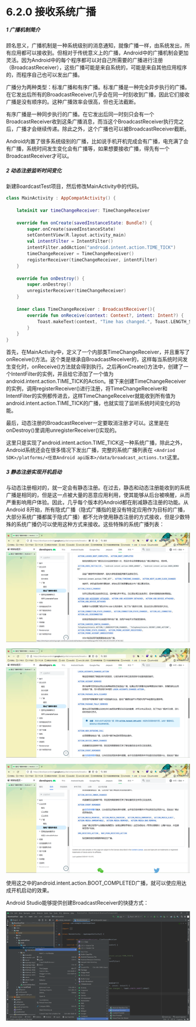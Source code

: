# 6.2.0 接收系统广播

##### 1 广播机制简介

顾名思义，广播机制是一种系统级别的消息通知，就像广播一样，由系统发出，所有应用都可以接收到。但相对于传统意义上的广播，Android中的广播机制会更加灵活。因为Android中的每个程序都可以对自己所需要的广播进行注册（BroadcastReceiver），这些广播可能是来自系统的，可能是来自其他应用程序的，而程序自己也可以发出广播。

广播分为两种类型：标准广播和有序广播。标准广播是一种完全异步执行的广播。在它发出后所有的BroadcastReceiver几乎会在同一时刻收到广播，因此它们接收广播是没有顺序的。这种广播效率会很高，但也无法截断。

有序广播是一种同步执行的广播。在它发出后同一时刻只会有一个BroadcastReceiver收到这条广播消息，而当这个BroadcastReceiver执行完之后，广播才会继续传递。除此之外，这个广播也可以被BroadcastReceiver截断。

Android内置了很多系统级别的广播，比如说手机开机完成会有广播，电充满了会有广播，系统时间发生变化会有广播等，如果想要接收广播，得先有一个BroadcastReceiver才可以。

##### 2 动态注册监听时间变化

新建BoardcastTest项目，然后修改MainActivity中的代码。

```kotlin
class MainActivity : AppCompatActivity() {

    lateinit var timeChangeReceiver: TimeChangeReceiver

    override fun onCreate(savedInstanceState: Bundle?) {
        super.onCreate(savedInstanceState)
        setContentView(R.layout.activity_main)
        val intentFilter = IntentFilter()
        intentFilter.addAction("android.intent.action.TIME_TICK")
        timeChangeReceiver = TimeChangeReceiver()
        registerReceiver(timeChangeReceiver, intentFilter)
    }

    override fun onDestroy() {
        super.onDestroy()
        unregisterReceiver(timeChangeReceiver)
    }

    inner class TimeChangeReceiver : BroadcastReceiver(){
        override fun onReceive(context: Context?, intent: Intent?) {
            Toast.makeText(context, "Time has changed.", Toast.LENGTH_SHORT).show()
        }
    }
}
```

首先，在MainActivity中，定义了一个内部类TimeChangeReceiver，并且重写了onReceive()方法。这个类是继承自BroadcastReceiver的，这样每当系统时间发生变化时，onReceive()方法就会得到执行。之后再onCreate()方法中，创建了一个IntentFilter的实例，并且给它添加了一个值为android.intent.action.TIME_TICK的Action。接下来创建TimeChangeReceiver的实例，调用registerReceiver()进行注册，将TimeChangeReceiver和IntentFilter的实例都传进去，这样TimeChangeReceiver就能收到所有值为android.intent.action.TIME_TICK的广播，也就实现了监听系统时间变化的功能。

最后，动态注册的BroadcastReceiver一定要取消注册才可以。这里是在onDestroy()里调用unregisterReceiver()实现的。

这里只是实现了android.intent.action.TIME_TICK这一种系统广播，除此之外，Android系统还会在很多情况下发出广播，完整的系统广播列表在 `<Andriod SDK>/platforms/<任意Android api版本>/data/broadcast_actions.txt`这里。

##### 3 静态注册实现开机启动

与动态注册相对的，就一定会有静态注册。在过去，静态和动态注册能收到的系统广播是相同的，但是这一点被大量的恶意应用利用，使其能够从后台被唤醒，从而严重影响用户体验。因此，几乎每个版本的Android都在削减静态注册的功能。从Android 8开始，所有隐式广播（隐式广播指的是没有特定应用作为目标的广播，大部分系统广播都属于隐式广播）都不允许使用静态注册的方式接收，但是少数特殊的系统广播仍可以使用这种方式来接收。这些特殊的系统广播列表：

![1672210083555](image/6.2.0接收系统广播/1672210083555.png)

![1672210104544](image/6.2.0接收系统广播/1672210104544.png)

![1672210116510](image/6.2.0接收系统广播/1672210116510.png)

使用这之中的android.intent.action.BOOT_COMPLETED广播，就可以使应用达成开机启动的效果。

Android Studio能够提供创建BroadcastReceiver的快捷方式：

![1672210406295](image/6.2.0接收系统广播/1672210406295.png)
